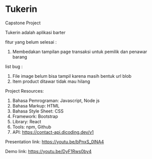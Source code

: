 # Tukerin
Capstone Project

Tukerin adalah aplikasi barter

fitur yang belum selesai :
1. Membedakan tampilan page transaksi untuk pemilik dan penawar barang

list bug :
1. File image belum bisa tampil karena masih bentuk url blob
2. Item product ditawar tidak mau hilang

Project Resources:
1. Bahasa Pemrograman: Javascript, Node js
2. Bahasa Markup: HTML
3. Bahasa Style Sheet: CSS
4. Framework: Bootstrap
5. Library: React
6. Tools: npm, Github
7. API: https://contact-api.dicoding.dev/v1

Presentation link:
https://youtu.be/bPnxS_0lNA4

Demo link:
https://youtu.be/DyF1Rws0by4
